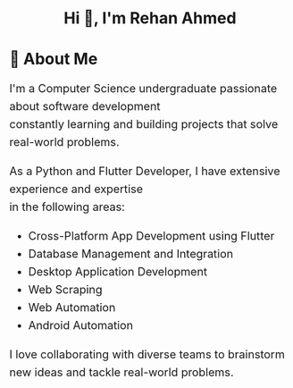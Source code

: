 <h1 align="center">Hi 👋, I'm Rehan Ahmed</h1>
<!-- <p align="center">
  <img src="https://readme-typing-svg.demolab.com/?lines=Data Science Enthusiast;Learning AI;IT - Professional;%20Loves%20to%20Learn%20New%20Things;Open%20to%20Hackathons;Open%20to%20Coding%20Contests&font=Fira%20Code&center=true&width=440&height=45&color=#bfcfde&vCenter=true&size=22&pause=1000">
</p> -->
<h1> 📖 About Me </h1> 
<p style="font-size: 20px; line-height: 1.6;">
  I'm a Computer Science undergraduate passionate about software development <br> constantly learning and building projects that solve real-world problems.  
</p>
<p style="font-size: 20px; line-height: 1.6;">
  As a Python and Flutter Developer, I have extensive experience and expertise <br> 
  in the following areas: 
</p>
<ul style="font-size: 20px; line-height: 1.6;">
  <li>Cross-Platform App Development using Flutter</li>
  <li>Database Management and Integration</li>
  <li>Desktop Application Development</li>
  <li>Web Scraping</li>
  <li>Web Automation</li>
  <li>Android Automation</li>
</ul>

<p style="font-size: 20px; line-height: 1.6;">
  I love collaborating with diverse teams to brainstorm <br> 
  new ideas and tackle real-world problems.
</p>
